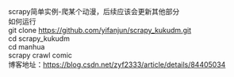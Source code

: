 scrapy简单实例-爬某个动漫，后续应该会更新其他部分  
如何运行  
git clone https://github.com/yifanjun/scrapy_kukudm.git  
cd scrapy_kukudm  
cd manhua  
scrapy crawl comic  
博客地址：https://blog.csdn.net/zyf2333/article/details/84405034  
